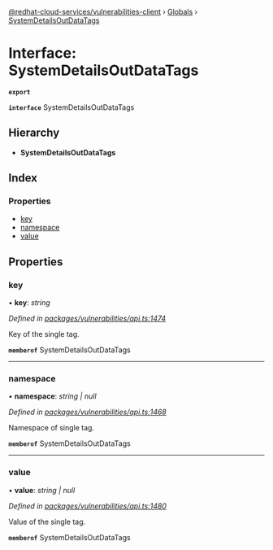 [@redhat-cloud-services/vulnerabilities-client](../README.md) › [Globals](../globals.md) › [SystemDetailsOutDataTags](systemdetailsoutdatatags.md)

# Interface: SystemDetailsOutDataTags

**`export`** 

**`interface`** SystemDetailsOutDataTags

## Hierarchy

* **SystemDetailsOutDataTags**

## Index

### Properties

* [key](systemdetailsoutdatatags.md#key)
* [namespace](systemdetailsoutdatatags.md#namespace)
* [value](systemdetailsoutdatatags.md#value)

## Properties

###  key

• **key**: *string*

*Defined in [packages/vulnerabilities/api.ts:1474](https://github.com/leSamo/javascript-clients/blob/master/packages/vulnerabilities/api.ts#L1474)*

Key of the single tag.

**`memberof`** SystemDetailsOutDataTags

___

###  namespace

• **namespace**: *string | null*

*Defined in [packages/vulnerabilities/api.ts:1468](https://github.com/leSamo/javascript-clients/blob/master/packages/vulnerabilities/api.ts#L1468)*

Namespace of single tag.

**`memberof`** SystemDetailsOutDataTags

___

###  value

• **value**: *string | null*

*Defined in [packages/vulnerabilities/api.ts:1480](https://github.com/leSamo/javascript-clients/blob/master/packages/vulnerabilities/api.ts#L1480)*

Value of the single tag.

**`memberof`** SystemDetailsOutDataTags
